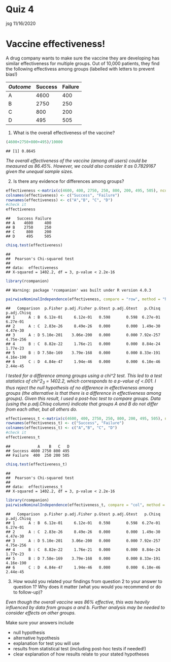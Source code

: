 Quiz 4
================
jsg
11/16/2020

# Vaccine effectiveness\!

A drug company wants to make sure the vaccine they are developing has
similar effectiveness for multiple groups. Out of 10,000 patients, they
find the following effectivess among groups (labelled with letters to
prevent bias\!)

| *Outcome* | Success | Failure |
| --------- | ------- | ------- |
| A         | 4600    | 400     |
| B         | 2750    | 250     |
| C         | 800     | 200     |
| D         | 495     | 505     |

1.  What is the overall effectiveness of the vaccine?

<!-- end list -->

``` r
(4600+2750+800+495)/10000
```

    ## [1] 0.8645

*The overall effectiveness of the vaccine (among all users) could be
measured as 86.45%. However, we could also consider it as 0.7829167
given the unequal sample sizes.*

2.  Is there any evidence for differences among groups?

<!-- end list -->

``` r
effectiveness <-matrix(c(4600, 400, 2750, 250, 800, 200, 495, 505), ncol = 2, byrow = T)
colnames(effectiveness) <- c("Success", "Failure")
rownames(effectiveness) <- c("A","B", "C", "D")
#check it
effectiveness
```

    ##   Success Failure
    ## A    4600     400
    ## B    2750     250
    ## C     800     200
    ## D     495     505

``` r
chisq.test(effectiveness)
```

    ## 
    ##  Pearson's Chi-squared test
    ## 
    ## data:  effectiveness
    ## X-squared = 1402.2, df = 3, p-value < 2.2e-16

``` r
library(rcompanion)
```

    ## Warning: package 'rcompanion' was built under R version 4.0.3

``` r
pairwiseNominalIndependence(effectiveness, compare = "row", method = "holm")
```

    ##   Comparison  p.Fisher p.adj.Fisher p.Gtest p.adj.Gtest   p.Chisq p.adj.Chisq
    ## 1      A : B  6.12e-01     6.12e-01   0.598       0.598  6.27e-01    6.27e-01
    ## 2      A : C  2.83e-26     8.49e-26   0.000       0.000  1.49e-30    4.47e-30
    ## 3      A : D 5.10e-201    3.06e-200   0.000       0.000 7.92e-257   4.75e-256
    ## 4      B : C  8.82e-22     1.76e-21   0.000       0.000  8.84e-24    1.77e-23
    ## 5      B : D 7.58e-169    3.79e-168   0.000       0.000 8.33e-191   4.16e-190
    ## 6      C : D  4.84e-47     1.94e-46   0.000       0.000  6.10e-46    2.44e-45

*I tested for a difference among groups using a chi^2 test. This led to
a test statistics of chi^2<sub>3</sub> = 1402.2, which corresponds to a
p-value of \<.001. I thus reject the null hypothesis of no difference in
effectiveness among groups (the alternative is that there is a
difference in effectiveness among groups). Given this result, I used a
post-hoc test to compare groups. Data (using the p.adj.Chisq column)
indicate that groups A and B do not differ from each other, but all
others do.*

``` r
effectiveness_t <-matrix(c(4600, 400, 2750, 250, 800, 200, 495, 505), nrow = 2, byrow = F)
rownames(effectiveness_t) <- c("Success", "Failure")
colnames(effectiveness_t) <- c("A","B", "C", "D")
#check it
effectiveness_t
```

    ##            A    B   C   D
    ## Success 4600 2750 800 495
    ## Failure  400  250 200 505

``` r
chisq.test(effectiveness_t)
```

    ## 
    ##  Pearson's Chi-squared test
    ## 
    ## data:  effectiveness_t
    ## X-squared = 1402.2, df = 3, p-value < 2.2e-16

``` r
library(rcompanion)
pairwiseNominalIndependence(effectiveness_t, compare = "col", method = "holm")
```

    ##   Comparison  p.Fisher p.adj.Fisher p.Gtest p.adj.Gtest   p.Chisq p.adj.Chisq
    ## 1      A : B  6.12e-01     6.12e-01   0.598       0.598  6.27e-01    6.27e-01
    ## 2      A : C  2.83e-26     8.49e-26   0.000       0.000  1.49e-30    4.47e-30
    ## 3      A : D 5.10e-201    3.06e-200   0.000       0.000 7.92e-257   4.75e-256
    ## 4      B : C  8.82e-22     1.76e-21   0.000       0.000  8.84e-24    1.77e-23
    ## 5      B : D 7.58e-169    3.79e-168   0.000       0.000 8.33e-191   4.16e-190
    ## 6      C : D  4.84e-47     1.94e-46   0.000       0.000  6.10e-46    2.44e-45

3.  How would you related your findings from question 2 to your answer
    to question 1? Why does it matter (what you would you recommend or
    do to follow-up)?

*Even though the overall vaccine was 86% effective, this was heavily
influenced by data from groups a and b. Further analysis may be needed
to consider effects on other groups.*

Make sure your answers include

  - null hypothesis
  - alternative hypothesis
  - explanation for test you will use
  - results from statistical test (including post-hoc tests if needed\!)
  - clear explanation of how results relate to your stated hypotheses
